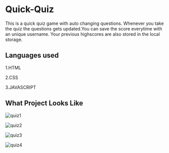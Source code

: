 
# Quick-Quiz

This is a quick quiz game with auto changing questions. Whenever you take the quiz the questions gets updated.You can save the score everytime with an unique username. Your previous highscores are also stored in the local storage.
## Languages used
1.HTML

2.CSS

3.JAVASCRIPT
## What Project Looks Like

![quiz1](https://user-images.githubusercontent.com/110116134/194707149-9da6e8c2-700f-40d8-ad55-e48a225ffef5.PNG)

![quiz2](https://user-images.githubusercontent.com/110116134/194707156-3573117f-3e77-4c4d-9cf5-c9fb15d9f7e6.PNG)

![quiz3](https://user-images.githubusercontent.com/110116134/194707163-12e2659e-bf08-4a69-898e-6a9cf65f85e8.PNG)

![quiz4](https://user-images.githubusercontent.com/110116134/194707166-9e6c37ee-98fc-4bb7-8a57-dc03b3bf1386.PNG)
